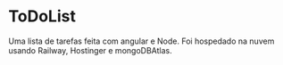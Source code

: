 # ToDoList
Uma lista de tarefas feita com angular e Node. Foi hospedado na nuvem usando Railway, Hostinger e mongoDBAtlas.

